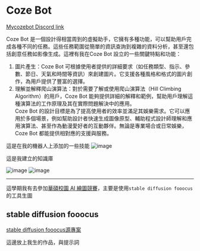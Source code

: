 #  Coze Bot

[Mycozebot Discord link](https://discord.com/api/oauth2/authorize?client_id=1211858270327672882&permissions=8797166831616&scope=bot)

Coze Bot 是一個設計得相當周到的虛擬助手，它擁有多種功能，可以幫助用戶完成各種不同的任務。這些任務範圍從簡單的資訊查詢到複雜的資料分析，甚至還包括創意任務如影像生成。這裡有我在Coze Bot 設立的一些關鍵特點和功能：  
1.  圖片產生：Coze Bot 可根據使用者提供的詳細要求（如任務類型、指示、參數、節日、天氣和時間等資訊）來創建圖片。它支援各種風格和格式的圖片創作，為用戶提供了豐富的選擇。
2.  理解並解釋爬山演算法：對於需要了解或使用爬山演算法（Hill Climbing Algorithm）的用戶，Coze Bot 能夠提供詳細的解釋和範例，幫助用戶理解這種演算法的工作原理及其在實際問題解決中的應用。  
Coze Bot 的設計目標是為了提高使用者的效率並滿足其娛樂需求。它可以應用於多個場景，例如幫助設計者快速生成圖像原型、輔助程式設計師理解和應用演算法、甚至作為動漫愛好者的互動夥伴。無論是專業場合或日常娛樂，Coze Bot 都能提供相對應的支援與服務。

這是在我的機器人上添加的一些技能
![image](https://github.com/Bojun6667/ai/assets/99935026/38b34a46-12d9-475d-ad15-dc7c6fa38bf5)

這是我建立的知識庫

![image](https://github.com/Bojun6667/ai/assets/99935026/697c04e5-bf28-4524-ba50-fc8cf04a4eb3)
![image](https://github.com/Bojun6667/ai/assets/99935026/3e27117f-a15c-4010-805e-5bd6650c17e2)

---

這學期我有去參加[華碩校園 AI 繪圖競賽](https://press.asus.com/tw/news/press-releases/asus-campus-ai-drawing-competition-2024/)，主要是使用`stable diffusion fooocus`的工具生圖

##  stable diffusion fooocus
[stable diffusion fooocus源專案](https://github.com/lllyasviel/Fooocus)

這邊放上我生的作品，與提示詞
